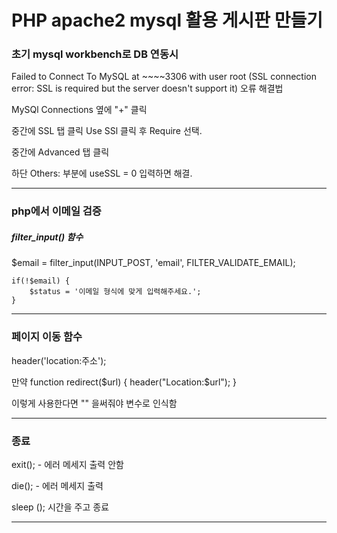 # PHP apache2 mysql 활용 게시판 만들기

### 초기 mysql workbench로 DB 연동시

Failed to Connect To MySQL at ~~~~3306 with user root
(SSL connection error: SSL is required but the server doesn't support it)
오류 해결법

MySQl Connections 옆에 "+" 클릭

중간에 SSL 탭 클릭
Use SSl 클릭 후 Require 선택.

중간에 Advanced 탭 클릭

하단 Others: 부분에
useSSL = 0
입력하면 해결.

---

### php에서 이메일 검증

##### filter_input() 함수

$email = filter_input(INPUT_POST, 'email', FILTER_VALIDATE_EMAIL);

    if(!$email) {
        $status = '이메일 형식에 맞게 입력해주세요.';
    }

--- 

### 페이지 이동 함수
header('location:주소');

만약
function redirect($url) {
    header("Location:$url");
}


이렇게 사용한다면 "" 을써줘야 변수로 인식함

---

### 종료

exit(); - 에러 메세지 출력 안함

die(); - 에러 메세지 출력

sleep (); 시간을 주고 종료

---
